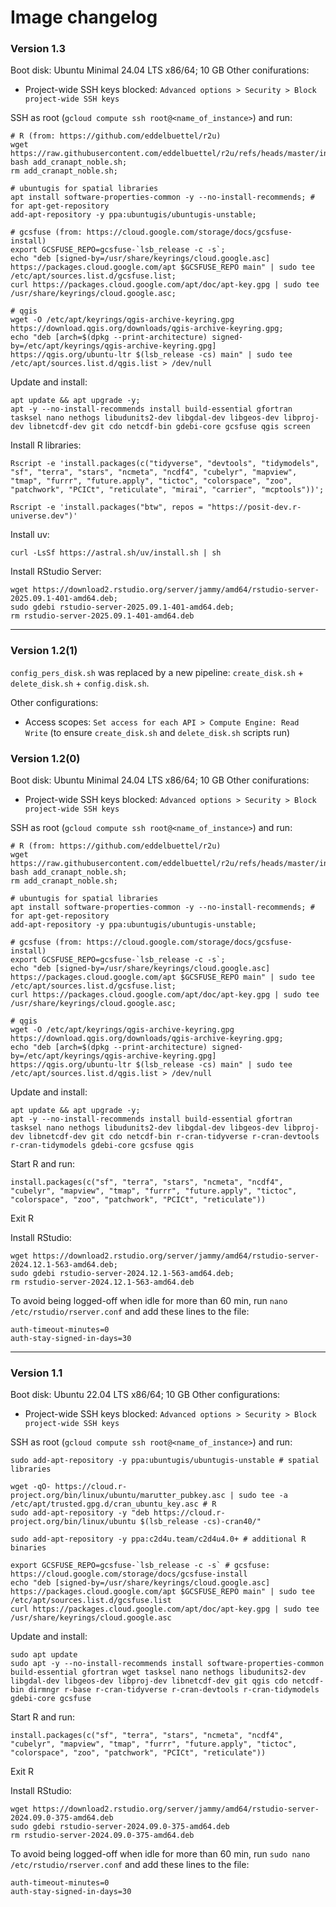 
# Image changelog

### Version 1.3
Boot disk: Ubuntu Minimal 24.04 LTS x86/64; 10 GB
Other conifurations:
- Project-wide SSH keys blocked: `Advanced options > Security > Block project-wide SSH keys`
  
SSH as root (`gcloud compute ssh root@<name_of_instance>`) and run:

```
# R (from: https://github.com/eddelbuettel/r2u)
wget https://raw.githubusercontent.com/eddelbuettel/r2u/refs/heads/master/inst/scripts/add_cranapt_noble.sh;
bash add_cranapt_noble.sh;
rm add_cranapt_noble.sh;

# ubuntugis for spatial libraries
apt install software-properties-common -y --no-install-recommends; # for apt-get-repository
add-apt-repository -y ppa:ubuntugis/ubuntugis-unstable;

# gcsfuse (from: https://cloud.google.com/storage/docs/gcsfuse-install)
export GCSFUSE_REPO=gcsfuse-`lsb_release -c -s`;
echo "deb [signed-by=/usr/share/keyrings/cloud.google.asc] https://packages.cloud.google.com/apt $GCSFUSE_REPO main" | sudo tee /etc/apt/sources.list.d/gcsfuse.list;
curl https://packages.cloud.google.com/apt/doc/apt-key.gpg | sudo tee /usr/share/keyrings/cloud.google.asc;

# qgis
wget -O /etc/apt/keyrings/qgis-archive-keyring.gpg https://download.qgis.org/downloads/qgis-archive-keyring.gpg;
echo "deb [arch=$(dpkg --print-architecture) signed-by=/etc/apt/keyrings/qgis-archive-keyring.gpg] https://qgis.org/ubuntu-ltr $(lsb_release -cs) main" | sudo tee /etc/apt/sources.list.d/qgis.list > /dev/null

```

Update and install:
```
apt update && apt upgrade -y;
apt -y --no-install-recommends install build-essential gfortran tasksel nano nethogs libudunits2-dev libgdal-dev libgeos-dev libproj-dev libnetcdf-dev git cdo netcdf-bin gdebi-core gcsfuse qgis screen
```

Install R libraries:
```
Rscript -e 'install.packages(c("tidyverse", "devtools", "tidymodels", "sf", "terra", "stars", "ncmeta", "ncdf4", "cubelyr", "mapview", "tmap", "furrr", "future.apply", "tictoc", "colorspace", "zoo", "patchwork", "PCICt", "reticulate", "mirai", "carrier", "mcptools"))';

Rscript -e 'install.packages("btw", repos = "https://posit-dev.r-universe.dev")'
```

Install uv:
```
curl -LsSf https://astral.sh/uv/install.sh | sh
```

Install RStudio Server:
```
wget https://download2.rstudio.org/server/jammy/amd64/rstudio-server-2025.09.1-401-amd64.deb;
sudo gdebi rstudio-server-2025.09.1-401-amd64.deb;
rm rstudio-server-2025.09.1-401-amd64.deb
```
-----

### Version 1.2(1)
`config_pers_disk.sh` was replaced by a new pipeline: `create_disk.sh` + `delete_disk.sh` + `config.disk.sh`.  
  
Other configurations:
- Access scopes: `Set access for each API > Compute Engine: Read Write`
(to ensure `create_disk.sh` and `delete_disk.sh` scripts run)

### Version 1.2(0)
Boot disk: Ubuntu Minimal 24.04 LTS x86/64; 10 GB
Other conifurations:
- Project-wide SSH keys blocked: `Advanced options > Security > Block project-wide SSH keys`

SSH as root (`gcloud compute ssh root@<name_of_instance>`) and run:

```
# R (from: https://github.com/eddelbuettel/r2u)
wget https://raw.githubusercontent.com/eddelbuettel/r2u/refs/heads/master/inst/scripts/add_cranapt_noble.sh;
bash add_cranapt_noble.sh;
rm add_cranapt_noble.sh;

# ubuntugis for spatial libraries
apt install software-properties-common -y --no-install-recommends; # for apt-get-repository
add-apt-repository -y ppa:ubuntugis/ubuntugis-unstable;

# gcsfuse (from: https://cloud.google.com/storage/docs/gcsfuse-install)
export GCSFUSE_REPO=gcsfuse-`lsb_release -c -s`;
echo "deb [signed-by=/usr/share/keyrings/cloud.google.asc] https://packages.cloud.google.com/apt $GCSFUSE_REPO main" | sudo tee /etc/apt/sources.list.d/gcsfuse.list;
curl https://packages.cloud.google.com/apt/doc/apt-key.gpg | sudo tee /usr/share/keyrings/cloud.google.asc;

# qgis
wget -O /etc/apt/keyrings/qgis-archive-keyring.gpg https://download.qgis.org/downloads/qgis-archive-keyring.gpg;
echo "deb [arch=$(dpkg --print-architecture) signed-by=/etc/apt/keyrings/qgis-archive-keyring.gpg] https://qgis.org/ubuntu-ltr $(lsb_release -cs) main" | sudo tee /etc/apt/sources.list.d/qgis.list > /dev/null

```

Update and install:
```
apt update && apt upgrade -y;
apt -y --no-install-recommends install build-essential gfortran tasksel nano nethogs libudunits2-dev libgdal-dev libgeos-dev libproj-dev libnetcdf-dev git cdo netcdf-bin r-cran-tidyverse r-cran-devtools r-cran-tidymodels gdebi-core gcsfuse qgis

```

Start R and run:
```
install.packages(c("sf", "terra", "stars", "ncmeta", "ncdf4", "cubelyr", "mapview", "tmap", "furrr", "future.apply", "tictoc", "colorspace", "zoo", "patchwork", "PCICt", "reticulate"))
```
Exit R

Install RStudio:
```
wget https://download2.rstudio.org/server/jammy/amd64/rstudio-server-2024.12.1-563-amd64.deb;
sudo gdebi rstudio-server-2024.12.1-563-amd64.deb;
rm rstudio-server-2024.12.1-563-amd64.deb
```
To avoid being logged-off when idle for more than 60 min, run `nano /etc/rstudio/rserver.conf` and add these lines to the file:
```
auth-timeout-minutes=0
auth-stay-signed-in-days=30
```

-----

### Version 1.1
Boot disk: Ubuntu 22.04 LTS x86/64; 10 GB
Other configurations:
- Project-wide SSH keys blocked: `Advanced options > Security > Block project-wide SSH keys`

SSH as root (`gcloud compute ssh root@<name_of_instance>`) and run:
```
sudo add-apt-repository -y ppa:ubuntugis/ubuntugis-unstable # spatial libraries

wget -qO- https://cloud.r-project.org/bin/linux/ubuntu/marutter_pubkey.asc | sudo tee -a /etc/apt/trusted.gpg.d/cran_ubuntu_key.asc # R
sudo add-apt-repository -y "deb https://cloud.r-project.org/bin/linux/ubuntu $(lsb_release -cs)-cran40/"

sudo add-apt-repository -y ppa:c2d4u.team/c2d4u4.0+ # additional R binaries

export GCSFUSE_REPO=gcsfuse-`lsb_release -c -s` # gcsfuse: https://cloud.google.com/storage/docs/gcsfuse-install
echo "deb [signed-by=/usr/share/keyrings/cloud.google.asc] https://packages.cloud.google.com/apt $GCSFUSE_REPO main" | sudo tee /etc/apt/sources.list.d/gcsfuse.list
curl https://packages.cloud.google.com/apt/doc/apt-key.gpg | sudo tee /usr/share/keyrings/cloud.google.asc
```

Update and install:
```
sudo apt update
sudo apt -y --no-install-recommends install software-properties-common build-essential gfortran wget tasksel nano nethogs libudunits2-dev libgdal-dev libgeos-dev libproj-dev libnetcdf-dev git qgis cdo netcdf-bin dirmngr r-base r-cran-tidyverse r-cran-devtools r-cran-tidymodels gdebi-core gcsfuse
```

Start R and run:
```
install.packages(c("sf", "terra", "stars", "ncmeta", "ncdf4", "cubelyr", "mapview", "tmap", "furrr", "future.apply", "tictoc", "colorspace", "zoo", "patchwork", "PCICt", "reticulate"))
```
Exit R

Install RStudio:
```
wget https://download2.rstudio.org/server/jammy/amd64/rstudio-server-2024.09.0-375-amd64.deb
sudo gdebi rstudio-server-2024.09.0-375-amd64.deb
rm rstudio-server-2024.09.0-375-amd64.deb
```
To avoid being logged-off when idle for more than 60 min, run `sudo nano /etc/rstudio/rserver.conf` and add these lines to the file:
```
auth-timeout-minutes=0
auth-stay-signed-in-days=30
```
